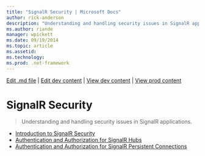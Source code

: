 ```yaml
---
title: "SignalR Security | Microsoft Docs"
author: rick-anderson
description: "Understanding and handling security issues in SignalR applications."
ms.author: riande
manager: wpickett
ms.date: 09/19/2014
ms.topic: article
ms.assetid: 
ms.technology: 
ms.prod: .net-framework
---
```

[Edit .md file](C:\Projects\msc\dev\Msc.Www\Web.ASP\App_Data\github\signalr\overview\index.md) | [Edit dev content](http://www.aspdev.net/umbraco#/content/content/edit/59937) | [View dev content](http://docs.aspdev.net/tutorials/signalr/overview/security/index.html) | [View prod content](http://www.asp.net/signalr/overview/security)

SignalR Security
====================
> Understanding and handling security issues in SignalR applications.


- [Introduction to SignalR Security](introduction-to-security.md)
- [Authentication and Authorization for SignalR Hubs](hub-authorization.md)
- [Authentication and Authorization for SignalR Persistent Connections](persistent-connection-authorization.md)